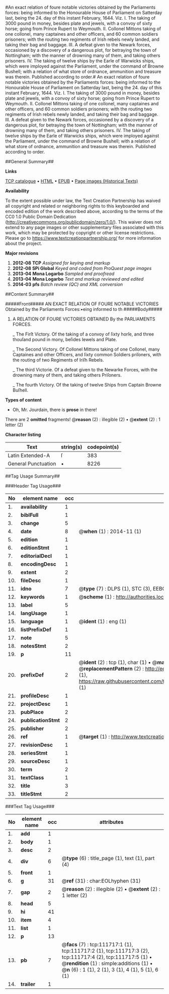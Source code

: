 #An exact relation of foure notable victories obtained by the Parliaments forces: being informed to the Honourable House of Parliament on Satterday last, being the 24. day of this instant February, 1644. Viz. I. The taking of 3000 pound in money, besides plate and jewels, with a convoy of sixty horse; going from Prince Rupert to Weymouth. II. Collonel Mittons taking of one collonel, many captaines and other officers, and 60 common soldiers prisoners; with the routing two regiments of Irish rebels newly landed, and taking their bag and baggage. III. A defeat given to the Newark forces, occasioned by a discovery of a dangerous plot, for betraying the town of Nottingham; with the manner of drowning many of them, and taking others prisoners. IV. The taking of twelve ships by the Earle of Warwicks ships, which were imployed against the Parliament, under the command of Browne Bushell; with a relation of what store of ordnance, ammunition and treasure was therein. Published according to order.#
An exact relation of foure notable victories obtained by the Parliaments forces: being informed to the Honourable House of Parliament on Satterday last, being the 24. day of this instant February, 1644. Viz. I. The taking of 3000 pound in money, besides plate and jewels, with a convoy of sixty horse; going from Prince Rupert to Weymouth. II. Collonel Mittons taking of one collonel, many captaines and other officers, and 60 common soldiers prisoners; with the routing two regiments of Irish rebels newly landed, and taking their bag and baggage. III. A defeat given to the Newark forces, occasioned by a discovery of a dangerous plot, for betraying the town of Nottingham; with the manner of drowning many of them, and taking others prisoners. IV. The taking of twelve ships by the Earle of Warwicks ships, which were imployed against the Parliament, under the command of Browne Bushell; with a relation of what store of ordnance, ammunition and treasure was therein. Published according to order.

##General Summary##

**Links**

[TCP catalogue](http://www.ota.ox.ac.uk/tcp/)  • 
[HTML](http://tei.it.ox.ac.uk/tcp/Texts-HTML/free/A84/A84207.html)  • 
[EPUB](http://tei.it.ox.ac.uk/tcp/Texts-EPUB/free/A84/A84207.epub) • 
[Page images (Historical Texts)](https://historicaltexts.jisc.ac.uk/eebo-99859622e)

**Availability**

To the extent possible under law, the Text Creation Partnership has waived all copyright and related or neighboring rights to this keyboarded and encoded edition of the work described above, according to the terms of the CC0 1.0 Public Domain Dedication (http://creativecommons.org/publicdomain/zero/1.0/). This waiver does not extend to any page images or other supplementary files associated with this work, which may be protected by copyright or other license restrictions. Please go to https://www.textcreationpartnership.org/ for more information about the project.

**Major revisions**

1. __2012-08__ __TCP__ *Assigned for keying and markup*
1. __2012-08__ __SPi Global__ *Keyed and coded from ProQuest page images*
1. __2013-04__ __Mona Logarbo__ *Sampled and proofread*
1. __2013-04__ __Mona Logarbo__ *Text and markup reviewed and edited*
1. __2014-03__ __pfs__ *Batch review (QC) and XML conversion*

##Content Summary##

#####Front#####
AN EXACT RELATION OF FOURE NOTABLE VICTORIES Obtained by the Parliaments Forces:•eing informed to th
#####Body#####

1. A RELATION OF FOURE VICTORIES OBTAINED By the PARLIAMENTS FORCES.

    _ The Firſt Victory. Of the taking of a convoy of ſixty horſe, and three thouſand pound in mony, beſides Iewels and Plate.

    _ The Second Victory. Of Collonel Mittons taking of one Collonel, many Captaines and other Officers, and ſixty common Soldiers priſoners, with the routing of two Regiments of Iriſh Rebels.

    _ The third Victorie. Of a defeat given to the Newarke Forces, with the drowning many of them, and taking others Priſoners.

    _ The fourth Victory. Of the taking of twelve Ships from Captain Browne Buſhell.

**Types of content**

  * Oh, Mr. Jourdain, there is **prose** in there!

There are 2 **omitted** fragments! 
 @__reason__ (2) : illegible (2)  •  @__extent__ (2) : 1 letter (2)

**Character listing**


|Text|string(s)|codepoint(s)|
|---|---|---|
|Latin Extended-A|ſ|383|
|General Punctuation|•|8226|

##Tag Usage Summary##

###Header Tag Usage###

|No|element name|occ|attributes|
|---|---|---|---|
|1.|__availability__|1||
|2.|__biblFull__|1||
|3.|__change__|5||
|4.|__date__|8| @__when__ (1) : 2014-11 (1)|
|5.|__edition__|1||
|6.|__editionStmt__|1||
|7.|__editorialDecl__|1||
|8.|__encodingDesc__|1||
|9.|__extent__|2||
|10.|__fileDesc__|1||
|11.|__idno__|7| @__type__ (7) : DLPS (1), STC (3), EEBO-CITATION (1), PROQUEST (1), VID (1)|
|12.|__keywords__|1| @__scheme__ (1) : http://authorities.loc.gov/ (1)|
|13.|__label__|5||
|14.|__langUsage__|1||
|15.|__language__|1| @__ident__ (1) : eng (1)|
|16.|__listPrefixDef__|1||
|17.|__note__|5||
|18.|__notesStmt__|2||
|19.|__p__|11||
|20.|__prefixDef__|2| @__ident__ (2) : tcp (1), char (1)  •  @__matchPattern__ (2) : ([0-9\-]+):([0-9IVX]+) (1), (.+) (1)  •  @__replacementPattern__ (2) : http://eebo.chadwyck.com/downloadtiff?vid=$1&page=$2 (1), https://raw.githubusercontent.com/textcreationpartnership/Texts/master/tcpchars.xml#$1 (1)|
|21.|__profileDesc__|1||
|22.|__projectDesc__|1||
|23.|__pubPlace__|2||
|24.|__publicationStmt__|2||
|25.|__publisher__|2||
|26.|__ref__|1| @__target__ (1) : http://www.textcreationpartnership.org/docs/. (1)|
|27.|__revisionDesc__|1||
|28.|__seriesStmt__|1||
|29.|__sourceDesc__|1||
|30.|__term__|2||
|31.|__textClass__|1||
|32.|__title__|3||
|33.|__titleStmt__|2||


###Text Tag Usage###

|No|element name|occ|attributes|
|---|---|---|---|
|1.|__add__|1||
|2.|__body__|1||
|3.|__desc__|2||
|4.|__div__|6| @__type__ (6) : title_page (1), text (1), part (4)|
|5.|__front__|1||
|6.|__g__|31| @__ref__ (31) : char:EOLhyphen (31)|
|7.|__gap__|2| @__reason__ (2) : illegible (2)  •  @__extent__ (2) : 1 letter (2)|
|8.|__head__|5||
|9.|__hi__|41||
|10.|__item__|4||
|11.|__list__|1||
|12.|__p__|13||
|13.|__pb__|7| @__facs__ (7) : tcp:111717:1 (1), tcp:111717:2 (1), tcp:111717:3 (2), tcp:111717:4 (2), tcp:111717:5 (1)  •  @__rendition__ (1) : simple:additions (1)  •  @__n__ (6) : 1 (1), 2 (1), 3 (1), 4 (1), 5 (1), 6 (1)|
|14.|__trailer__|1||
